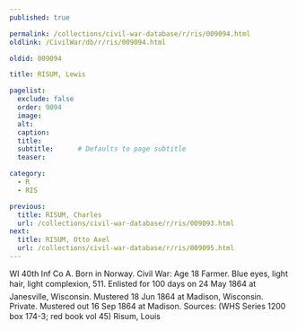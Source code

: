 ```yaml
---
published: true

permalink: /collections/civil-war-database/r/ris/009094.html
oldlink: /CivilWar/db/r/ris/009094.html

oldid: 009094

title: RISUM, Lewis

pagelist:
  exclude: false
  order: 9094
  image: 
  alt:
  caption:
  title:
  subtitle:      # Defaults to page subtitle
  teaser:

category: 
  - R 
  - RIS

previous:
  title: RISUM, Charles
  url: /collections/civil-war-database/r/ris/009093.html  
next:
  title: RISUM, Otto Axel
  url: /collections/civil-war-database/r/ris/009095.html   
---
```

WI 40th Inf Co A. Born in Norway. Civil War: Age 18 Farmer. Blue eyes, light hair, light complexion, 5&#146;11&#148;. Enlisted for 100 days on 24 May 1864 at Janesville, Wisconsin. Mustered 18 Jun 1864 at Madison, Wisconsin. Private. Mustered out 16 Sep 1864 at Madison. Sources: (WHS Series 1200 box 174-3; red book vol 45) &#147;Risum, Louis&#148;